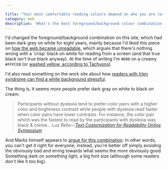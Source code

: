 ```yaml
---

title: "Your most comfortable reading colours depend on who you are (or: how accessibility is a tricky business)"
category: web
description: "What's the best foreground/background colour combination for reading from a screen? Unfortunately, there's no simple answer."
---
```


I'd changed the foreground/background combination on this site, which had been dark grey on white for eight years, mainly because I'd liked this piece on [how the web became unreadable](https://backchannel.com/how-the-web-became-unreadable-a781ddc711b6#.17po1hr1d), which argues that there's nothing wrong with a 'crisp' black on white for reading from a screen (and that true black isn't true black anyway). At the time of writing I'm `#000` on a creamy `#FFFCEB` (or [washed yellow, according to Tachyons](http://tachyons.io/docs/themes/skins/)).

I'd also read something on the work site about how [readers with Irlen syndrome can find a white background stressful](https://www.suffolklibraries.co.uk/parents-carers-and-children/dyslexia-irlen/).

The thing is, it seems _more_ people prefer dark gray on white to black on cream:

> Participants without dyslexia tend to prefer color pairs with a higher color and brightness contrast while people with dyslexia read faster when color pairs have lower contrasts. For instance, the color pair which was the fastest to read by the participants with dyslexia was black & creme&hellip; Luz Rello&#8212;<cite><a href="https://www.w3.org/WAI/RD/2012/text-customization/r11">Text Customization for Readability Online Symposium</a></cite>

And Marks himself appears to [argue for this combination](https://kevinmarks.github.io/textsamples.html). In other words, you can't get it right for everyone; instead, you're better off simply avoiding the obviously bad and erring towards what seems the more obviously good. Something dark on something light, a big font size (although some readers don't like it _too_ big).
